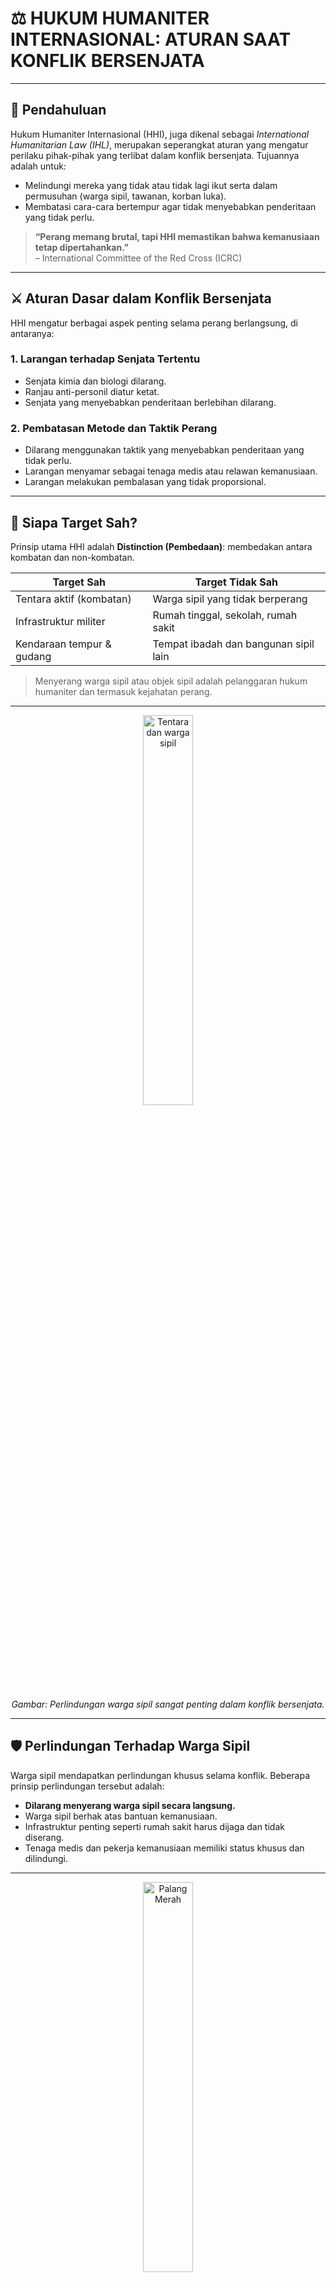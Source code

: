 # ⚖️ HUKUM HUMANITER INTERNASIONAL: ATURAN SAAT KONFLIK BERSENJATA

---

## 🧭 Pendahuluan

Hukum Humaniter Internasional (HHI), juga dikenal sebagai *International Humanitarian Law (IHL)*, merupakan seperangkat aturan yang mengatur perilaku pihak-pihak yang terlibat dalam konflik bersenjata. Tujuannya adalah untuk:

- Melindungi mereka yang tidak atau tidak lagi ikut serta dalam permusuhan (warga sipil, tawanan, korban luka).
- Membatasi cara-cara bertempur agar tidak menyebabkan penderitaan yang tidak perlu.

> **“Perang memang brutal, tapi HHI memastikan bahwa kemanusiaan tetap dipertahankan.”**  
> – International Committee of the Red Cross (ICRC)

---

## ⚔️ Aturan Dasar dalam Konflik Bersenjata

HHI mengatur berbagai aspek penting selama perang berlangsung, di antaranya:

### 1. **Larangan terhadap Senjata Tertentu**

- Senjata kimia dan biologi dilarang.
- Ranjau anti-personil diatur ketat.
- Senjata yang menyebabkan penderitaan berlebihan dilarang.

### 2. **Pembatasan Metode dan Taktik Perang**

- Dilarang menggunakan taktik yang menyebabkan penderitaan yang tidak perlu.
- Larangan menyamar sebagai tenaga medis atau relawan kemanusiaan.
- Larangan melakukan pembalasan yang tidak proporsional.

---

## 🎯 Siapa Target Sah?

Prinsip utama HHI adalah **Distinction (Pembedaan)**: membedakan antara kombatan dan non-kombatan.

| Target Sah                 | Target Tidak Sah                         |
|---------------------------|-----------------------------------------|
| Tentara aktif (kombatan)  | Warga sipil yang tidak berperang        |
| Infrastruktur militer     | Rumah tinggal, sekolah, rumah sakit     |
| Kendaraan tempur & gudang | Tempat ibadah dan bangunan sipil lain   |

> Menyerang warga sipil atau objek sipil adalah pelanggaran hukum humaniter dan termasuk kejahatan perang.

---

<div align="center">

<img src="images/h4.jpg" alt="Tentara dan warga sipil" style="max-width:300px; width:40%; height:auto;"/>

<p><em>Gambar: Perlindungan warga sipil sangat penting dalam konflik bersenjata.</em></p>

</div>

---

## 🛡️ Perlindungan Terhadap Warga Sipil

Warga sipil mendapatkan perlindungan khusus selama konflik. Beberapa prinsip perlindungan tersebut adalah:

- **Dilarang menyerang warga sipil secara langsung.**
- Warga sipil berhak atas bantuan kemanusiaan.
- Infrastruktur penting seperti rumah sakit harus dijaga dan tidak diserang.
- Tenaga medis dan pekerja kemanusiaan memiliki status khusus dan dilindungi.

---

<div align="center">

<img src="images/h1.png" alt="Palang Merah" style="max-width:300px; width:40%; height:auto;"/>

<p><em>Simbol Palang Merah menandakan perlindungan medis yang harus dihormati.</em></p>

</div>

---

## ⚖️ Prinsip Proporsionalitas

Prinsip proporsionalitas memastikan bahwa kerusakan yang timbul akibat serangan tidak berlebihan dibandingkan keuntungan militer yang diharapkan.

### Penjelasan:

- Jika serangan militer kemungkinan menimbulkan korban sipil yang besar, sedangkan keuntungan militernya kecil, maka serangan tersebut dilarang.
- Prinsip ini mengedepankan keseimbangan antara tujuan militer dan perlindungan kemanusiaan.

### Contoh:

| Serangan                            | Korban Sipil | Keuntungan Militer | Diperbolehkan? |
|-----------------------------------|--------------|--------------------|----------------|
| Serangan terhadap pangkalan militer | Sedikit      | Besar              | Ya             |
| Bom besar ke daerah padat penduduk | Banyak       | Minimal            | Tidak          |

---

<div align="center">

<img src="images/h2.jpg" alt="Prinsip Proporsionalitas" style="max-width:300px; width:40%; height:auto;"/>

<p><em>Gambar: Prinsip-prinsip HHI tertuang dalam Konvensi Jenewa.</em></p>

</div>

---

## 📜 Dasar Hukum Humaniter Internasional

| Dokumen / Konvensi                | Isi Pokok                                                |
|----------------------------------|---------------------------------------------------------|
| **Konvensi Jenewa 1949**          | Perlindungan bagi korban perang dan warga sipil.        |
| **Protokol Tambahan I (1977)**    | Aturan untuk konflik internasional.                      |
| **Protokol Tambahan II (1977)**   | Aturan untuk konflik non-internasional.                  |
| **Statuta Roma (1998)**            | Pembentukan Mahkamah Pidana Internasional (ICC), pelanggaran HHI menjadi kejahatan perang. |

---

## 📊 Penerapan HHI di Dunia Nyata

### Contoh Kasus

1. **Konflik di Suriah**  
   Banyak laporan penyerangan terhadap rumah sakit dan warga sipil, yang melanggar HHI.

2. **Perang Dunia II**  
   Pengembangan Konvensi Jenewa 1949 sebagai respons terhadap kekejaman perang.

3. **Konflik di Afghanistan**  
   Upaya meminimalisir korban sipil menjadi perhatian penting bagi pasukan internasional.

---

<div align="center">

<img src="images/h3.jpg" alt="Pengungsi perang" style="max-width:300px; width:40%; height:auto;"/>

<p><em>Gambar: Pengungsi perang yang membutuhkan perlindungan dan bantuan kemanusiaan.</em></p>

</div>

---

## 🧠 Kesimpulan

Hukum Humaniter Internasional adalah fondasi penting untuk menjaga kemanusiaan dalam peperangan. Dengan:

- **Aturan yang jelas** tentang siapa yang boleh menjadi target,
- **Perlindungan warga sipil dan infrastruktur penting**, serta
- **Prinsip proporsionalitas** untuk menghindari kerugian yang berlebihan,

HHI mengingatkan kita bahwa bahkan di medan perang, **nilai kemanusiaan harus dijunjung tinggi**.

---

## 📚 Referensi dan Bacaan Lanjutan

- [International Committee of the Red Cross (ICRC)](https://www.icrc.org)
- [Konvensi Jenewa 1949](https://ihl-databases.icrc.org/ihl/INTRO/365)
- [Statuta Roma Mahkamah Pidana Internasional](https://www.icc-cpi.int/resource-library/documents/rs-eng.pdf)
- Geneva Academy – *International Humanitarian Law & Policy*  
- United Nations Office for the Coordination of Humanitarian Affairs (OCHA)

---

<div align="center" style="margin-top: 30px; font-size: 0.9rem; color: #555;">

Disusun oleh:<br>
<strong>Sertu Pom Bana Ridho W.</strong><br>
<strong>Sertu Mar Putra R.</strong><br>
<strong>Kls Lpu Haris P.</strong><br><br>
<i>Tanggal: Agustus 2025</i>

</div>
